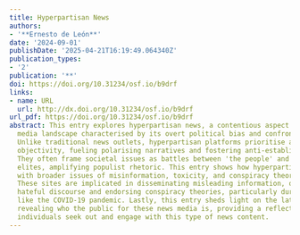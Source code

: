 ```yaml
---
title: Hyperpartisan News
authors:
- '**Ernesto de León**'
date: '2024-09-01'
publishDate: '2025-04-21T16:19:49.064340Z'
publication_types:
- '2'
publication: '**'
doi: https://doi.org/10.31234/osf.io/b9drf
links:
- name: URL
  url: http://dx.doi.org/10.31234/osf.io/b9drf
url_pdf: https://doi.org/10.31234/osf.io/b9drf
abstract: This entry explores hyperpartisan news, a contentious aspect of the contemporary
  media landscape characterised by its overt political bias and confrontational style.
  Unlike traditional news outlets, hyperpartisan platforms prioritise advocacy over
  objectivity, fueling polarising narratives and fostering anti-establishment sentiments.
  They often frame societal issues as battles between 'the people' and entrenched
  elites, amplifying populist rhetoric. This entry shows how hyperpartisan news intersects
  with broader issues of misinformation, toxicity, and conspiracy theories online.
  These sites are implicated in disseminating misleading information, often perpetuating
  hateful discourse and endorsing conspiracy theories, particularly during crises
  like the COVID-19 pandemic. Lastly, this entry sheds light on the latest research
  revealing who the public for these news media is, providing a reflection as to why
  individuals seek out and engage with this type of news content.
---
```

